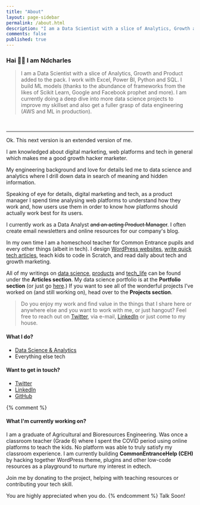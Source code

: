 ```yaml
---
title: "About"
layout: page-sidebar
permalink: /about.html
description: "I am a Data Scientist with a slice of Analytics, Growth and Product added to the mix."
comments: false
published: true
---
```


### Hai 👋🏻 I am Ndcharles
>I am a Data Scientist with a slice of Analytics, Growth and Product added to the pack.
I work with Excel, Power BI, Python and SQL. I build ML models (thanks to the abundance of frameworks from the likes of Scikit Learn, Google and Facebook prophet and more). I am currently doing a deep dive into more data science projects to improve my skillset and also get a fuller grasp of data engineering (AWS and ML in production).
<br/>
<hr/>
Ok. This next version is an extended version of me.

I am knowledged about digital marketing, web platforms and tech in general which makes me a good growth hacker marketer. 

My engineering background and love for details led me to data science and analytics where I drill down data in search of meaning and hidden information. 

Speaking of eye for details, digital marketing and tech, as a product manager I spend time analysing web platforms to understand how they work and, how users use them in order to know how platforms should actually work best for its users.  

I currently work as a Data Analyst ~~and an acting Product Manager~~. I often create email newsletters and online resources for our company's blog.

In my own time I am a homeschool teacher for Common Entrance pupils and every other things (albeit in tech). I design [WordPress websites](https://opendiari.com/thatbros), [write quick tech articles](https://opendiari.com), teach kids to code in Scratch, and read daily about tech and growth marketing.

All of my writings on [data science]({{site.baseurl}}/categories.html#data), [products]({{site.baseurl}}/categories.html#product) and [tech_life]({{site.baseurl}}/categories.html#tech) can be found under the **Articles section**. My data science portfolio is at the **Portfolio section** (or just go [here](https://ndcharles.github.io/data_portfolio).) If you want to see all of the wonderful projects I’ve worked on (and still working on), head over to the **Projects section**. 

> Do you enjoy my work and find value in the things that I share here or anywhere else and you want to work with me, or just hangout? Feel free to reach out on [Twitter](https://twitter.com/nndcharles), via e-mail, [LinkedIn](https://linkedin.com/in/nndcharles) or just come to my house.

#### What I do?
- [Data Science & Analytics](https://ndcharles.github.io/data_portfolio)
- Everything else tech 

#### Want to get in touch?
- [Twitter](https://twitter.com/nndcharles)
- [LinkedIn](https://linkedin.com/in/nndcharles)
- [GitHub](https://github.com/ndcharles)

{% comment %}
#### What I'm currently working on?
I am a graduate of Agricultural and Bioresources Engineering. Was once a classroom teacher (Grade 6) where I spent the COVID period using online platforms to teach the kids. No platform was able to truly satisfy my classroom experience. I am currently building **CommonEntranceHelp (CEH)** by hacking together WordPress theme, plugins and other low-code resources as a playground to nurture my interest in edtech.

Join me by donating to the project, helping with teaching resources or contributing your tech skill. 

You are highly appreciated when you do. 
{% endcomment %}
Talk Soon!
